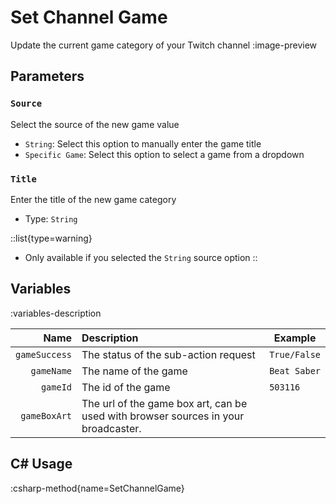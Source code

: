 # Set Channel Game
Update the current game category of your Twitch channel
:image-preview

## Parameters
### `Source`
Select the source of the new game value

- `String`: Select this option to manually enter the game title
- `Specific Game`: Select this option to select a game from a dropdown

### `Title`
Enter the title of the new game category

- Type: `String`

::list{type=warning}
- Only available if you selected the `String` source option
::

## Variables
:variables-description

Name | Description | Example
----:|:------------|---------|
`gameSuccess` | The status of the sub-action request | `True/False`
`gameName` | The name of the game | `Beat Saber`
`gameId` | The id of the game | `503116`
`gameBoxArt` | The url of the game box art, can be used with browser sources in your broadcaster.

## C# Usage
:csharp-method{name=SetChannelGame}